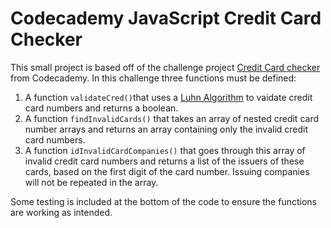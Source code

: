 # Codecademy JavaScript Credit Card Checker
This small project is based off of the challenge project [Credit Card checker](https://www.codecademy.com/journeys/full-stack-engineer/paths/fscj-22-building-interactive-websites/tracks/fscp-22-javascript-syntax-part-ii-c8ddbace-1463-4797-ae12-503c7b0f9552/modules/wdcp-22-credit-card-checker-b1138dff-8fa2-426b-b943-74a5c58d2455/projects/credit-card-checker) from Codecademy. In this challenge three functions must be defined:
1. A function `validateCred()`that uses a [Luhn Algorithm](https://en.wikipedia.org/wiki/Luhn_algorithm#Description) to vaidate credit card numbers and returns a boolean.
2. A function `findInvalidCards()` that takes an array of nested credit card number arrays and returns an array containing only the invalid credit card numbers.
3. A function `idInvalidCardCompanies()` that goes through this array of invalid credit card numbers and returns a list of the issuers of these cards, based on the first digit of the card number. Issuing companies will not be repeated in the array.

Some testing is included at the bottom of the code to ensure the functions are working as intended.